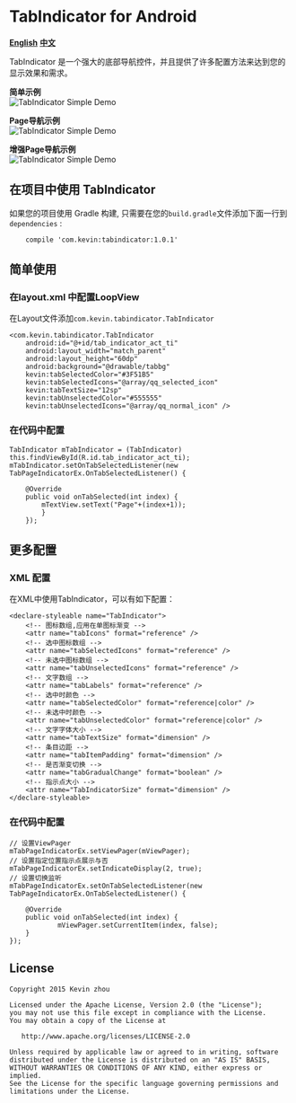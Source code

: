 
# TabIndicator for Android
**[English](https://github.com/xuehuayous/Android-TabIndicator)** **[中文](https://github.com/xuehuayous/Android-TabIndicator/blob/master/README-zh.md)**

TabIndicator 是一个强大的底部导航控件，并且提供了许多配置方法来达到您的显示效果和需求。  

**简单示例**  
![TabIndicator Simple Demo](https://raw.githubusercontent.com/xuehuayous/Android-TabIndicator/master/tab_indicator_sample.gif)

**Page导航示例**  
![TabIndicator Simple Demo](https://raw.githubusercontent.com/xuehuayous/Android-TabIndicator/master/tab_page_indicator_sample.gif)

**增强Page导航示例**   
![TabIndicator Simple Demo](https://raw.githubusercontent.com/xuehuayous/Android-TabIndicator/master/tab_page_indicator_ex_sample.gif)

## 在项目中使用 TabIndicator

如果您的项目使用 Gradle 构建, 只需要在您的`build.gradle`文件添加下面一行到 `dependencies` :

```
	compile 'com.kevin:tabindicator:1.0.1'
```

## 简单使用 ##

### 在layout.xml 中配置LoopView ###
在Layout文件添加`com.kevin.tabindicator.TabIndicator` 

    <com.kevin.tabindicator.TabIndicator
        android:id="@+id/tab_indicator_act_ti"
        android:layout_width="match_parent"
        android:layout_height="60dp"
        android:background="@drawable/tabbg"
        kevin:tabSelectedColor="#3F51B5"
        kevin:tabSelectedIcons="@array/qq_selected_icon"
        kevin:tabTextSize="12sp"
        kevin:tabUnselectedColor="#555555"
        kevin:tabUnselectedIcons="@array/qq_normal_icon" />

### 在代码中配置 ###

	TabIndicator mTabIndicator = (TabIndicator) this.findViewById(R.id.tab_indicator_act_ti);
    mTabIndicator.setOnTabSelectedListener(new TabPageIndicatorEx.OnTabSelectedListener() {

        @Override
        public void onTabSelected(int index) {
            mTextView.setText("Page"+(index+1));
            }
        });

## 更多配置 ##

### XML 配置 ###

在XML中使用TabIndicator，可以有如下配置：

    <declare-styleable name="TabIndicator">
        <!-- 图标数组,应用在单图标渐变 -->
        <attr name="tabIcons" format="reference" />
        <!-- 选中图标数组 -->
        <attr name="tabSelectedIcons" format="reference" />
        <!-- 未选中图标数组 -->
        <attr name="tabUnselectedIcons" format="reference" />
        <!-- 文字数组 -->
        <attr name="tabLabels" format="reference" />
        <!-- 选中时颜色 -->
        <attr name="tabSelectedColor" format="reference|color" />
        <!-- 未选中时颜色 -->
        <attr name="tabUnselectedColor" format="reference|color" />
        <!-- 文字字体大小 -->
        <attr name="tabTextSize" format="dimension" />
        <!-- 条目边距 -->
        <attr name="tabItemPadding" format="dimension" />
        <!-- 是否渐变切换 -->
        <attr name="tabGradualChange" format="boolean" />
        <!-- 指示点大小 -->
        <attr name="TabIndicatorSize" format="dimension" />
    </declare-styleable>

### 在代码中配置 ###

	// 设置ViewPager
    mTabPageIndicatorEx.setViewPager(mViewPager);
	// 设置指定位置指示点展示与否
    mTabPageIndicatorEx.setIndicateDisplay(2, true);
	// 设置切换监听
    mTabPageIndicatorEx.setOnTabSelectedListener(new TabPageIndicatorEx.OnTabSelectedListener() {

        @Override
        public void onTabSelected(int index) {
                mViewPager.setCurrentItem(index, false);
        }
    });


## License

    Copyright 2015 Kevin zhou

    Licensed under the Apache License, Version 2.0 (the "License");
    you may not use this file except in compliance with the License.
    You may obtain a copy of the License at

       http://www.apache.org/licenses/LICENSE-2.0

    Unless required by applicable law or agreed to in writing, software
    distributed under the License is distributed on an "AS IS" BASIS,
    WITHOUT WARRANTIES OR CONDITIONS OF ANY KIND, either express or implied.
    See the License for the specific language governing permissions and
    limitations under the License.